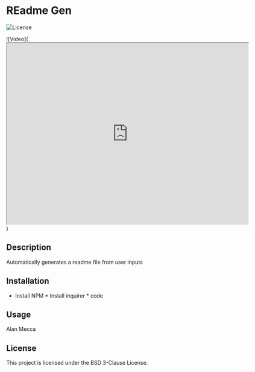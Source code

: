 
# REadme Gen

![License](https://img.shields.io/badge/License-BSD%203--Clause-blue.svg)

![Video](<iframe src="https://drive.google.com/file/d/17uMmHdpdJACRiHU36Fb0GJ8L9IOJmSMG/preview" width="640" height="480"></iframe>)

## Description
Automatically generates a readme file from user inputs

## Installation
* Install NPM * Install inquirer * code

## Usage
Alan Mecca

## License
This project is licensed under the BSD 3-Clause License.
